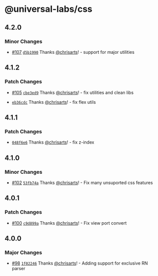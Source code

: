 # @universal-labs/css

## 4.2.0

### Minor Changes

- [#107](https://github.com/react-universal/tailwind/pull/107) [`d5b1990`](https://github.com/react-universal/tailwind/commit/d5b19907004036f91810102b4bc27d0a747fb396) Thanks [@chrisarts](https://github.com/chrisarts)! - support for major utilities

## 4.1.2

### Patch Changes

- [#105](https://github.com/react-universal/tailwind/pull/105) [`cbe3ed9`](https://github.com/react-universal/tailwind/commit/cbe3ed9af04e46dc84771974f2366ff0ca2200a0) Thanks [@chrisarts](https://github.com/chrisarts)! - fix utilities and clean libs

- [`eb36cdc`](https://github.com/react-universal/tailwind/commit/eb36cdcba58367152e9b74434ed6d1c2947d60a3) Thanks [@chrisarts](https://github.com/chrisarts)! - fix flex utils

## 4.1.1

### Patch Changes

- [`048f6e6`](https://github.com/react-universal/tailwind/commit/048f6e6262e897ccd97821e4c7a0a1f3d20e6696) Thanks [@chrisarts](https://github.com/chrisarts)! - fix z-index

## 4.1.0

### Minor Changes

- [#102](https://github.com/react-universal/tailwind/pull/102) [`53fb74a`](https://github.com/react-universal/tailwind/commit/53fb74a14e6eab30f1037e26de9ce3b835bc3e5d) Thanks [@chrisarts](https://github.com/chrisarts)! - Fix many unsuported css features

## 4.0.1

### Patch Changes

- [#100](https://github.com/react-universal/tailwind/pull/100) [`c9d899a`](https://github.com/react-universal/tailwind/commit/c9d899a7debd235398627ed4bce95008ab4b632b) Thanks [@chrisarts](https://github.com/chrisarts)! - Fix view port convert

## 4.0.0

### Major Changes

- [#98](https://github.com/react-universal/tailwind/pull/98) [`1f02246`](https://github.com/react-universal/tailwind/commit/1f02246afd1b22ef52509c13a39714cd254257d5) Thanks [@chrisarts](https://github.com/chrisarts)! - Adding support for exclusive RN parser
